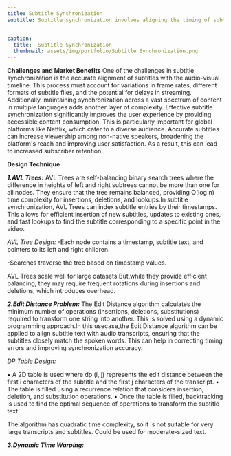 ```yaml
---
title: Subtitle Synchronization
subtitle: Subtitle synchronization involves aligning the timing of subtitle text with the corresponding audio and visual cues in the content. This ensures that subtitles appear at the right moment, matching the dialogue and visual context. Accurate subtitle synchronization is important for providing an immersive viewing experience, especially for non-native speakers, the hearing impaired and users watching content in noisy environments.


caption:
  title:  Subtitle Synchronization
  thumbnail: assets/img/portfolio/Subtitle Synchronization.png
---
```

**Challenges and Market Benefits**
One of the  challenges in subtitle synchronization is the accurate alignment of subtitles with the audio-visual timeline. This process must account for variations in frame rates, different formats of subtitle files, and the potential for delays in streaming. Additionally, maintaining synchronization across a vast spectrum of content in multiple languages adds another layer of complexity.
Effective subtitle synchronization significantly improves the user experience by providing accessible content consumption. This is particularly important for global platforms like Netflix, which cater to a diverse audience. Accurate subtitles can increase viewership among non-native speakers, broadening the platform's reach and improving user satisfaction. As a result, this can lead to increased subscriber retention. 


**Design Technique**

**_1.AVL Trees:_**
AVL Trees are self-balancing binary search trees where the difference in heights of left and right subtrees cannot be more than one for all nodes. They ensure that the tree remains balanced, providing O(log n) time complexity for insertions, deletions, and lookups.In subtitle synchronization, AVL Trees can index subtitle entries by their timestamps. This allows for efficient insertion of new subtitles, updates to existing ones, and fast lookups to find the subtitle corresponding to a specific point in the video.

_AVL Tree Design:_
-Each node contains a timestamp, subtitle text, and pointers to its left and right children.

-Searches traverse the tree based on timestamp values.

AVL Trees scale well for large datasets.But,while they provide efficient balancing, they may require frequent rotations during insertions and deletions, which  introduces overhead.

**_2.Edit Distance Problem:_**
The Edit Distance algorithm calculates the minimum number of operations (insertions, deletions, substitutions) required to transform one string into another. This is solved using a dynamic programming approach.In this usecase,the Edit Distance algorithm can be applied to align subtitle text with audio transcripts, ensuring that the subtitles closely match the spoken words. This can help in correcting timing errors and improving synchronization accuracy.

_DP Table Design:_

• A 2D table is used where dp (i, j) represents the edit distance between the first i characters of the subtitle and the first j characters of the transcript.
•	The table is filled using a recurrence relation that considers insertion, deletion, and substitution operations.
•	Once the table is filled, backtracking is used to find the optimal sequence of operations to transform the subtitle text.

The algorithm has quadratic time complexity, so it is not suitable for very large transcripts and subtitles. Could be used for moderate-sized text.

**_3.Dynamic Time Warping:_**




